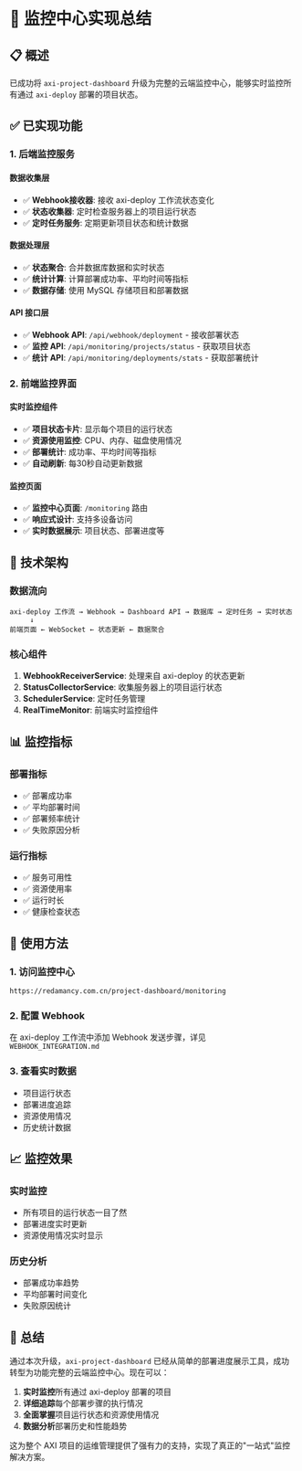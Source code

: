# 🎯 监控中心实现总结

## 📋 概述

已成功将 `axi-project-dashboard` 升级为完整的云端监控中心，能够实时监控所有通过 `axi-deploy` 部署的项目状态。

## ✅ 已实现功能

### 1. 后端监控服务

#### 数据收集层
- ✅ **Webhook接收器**: 接收 axi-deploy 工作流状态变化
- ✅ **状态收集器**: 定时检查服务器上的项目运行状态
- ✅ **定时任务服务**: 定期更新项目状态和统计数据

#### 数据处理层
- ✅ **状态聚合**: 合并数据库数据和实时状态
- ✅ **统计计算**: 计算部署成功率、平均时间等指标
- ✅ **数据存储**: 使用 MySQL 存储项目和部署数据

#### API 接口层
- ✅ **Webhook API**: `/api/webhook/deployment` - 接收部署状态
- ✅ **监控 API**: `/api/monitoring/projects/status` - 获取项目状态
- ✅ **统计 API**: `/api/monitoring/deployments/stats` - 获取部署统计

### 2. 前端监控界面

#### 实时监控组件
- ✅ **项目状态卡片**: 显示每个项目的运行状态
- ✅ **资源使用监控**: CPU、内存、磁盘使用情况
- ✅ **部署统计**: 成功率、平均时间等指标
- ✅ **自动刷新**: 每30秒自动更新数据

#### 监控页面
- ✅ **监控中心页面**: `/monitoring` 路由
- ✅ **响应式设计**: 支持多设备访问
- ✅ **实时数据展示**: 项目状态、部署进度等

## 🔧 技术架构

### 数据流向
```
axi-deploy 工作流 → Webhook → Dashboard API → 数据库 → 定时任务 → 实时状态
     ↓
前端页面 ← WebSocket ← 状态更新 ← 数据聚合
```

### 核心组件
1. **WebhookReceiverService**: 处理来自 axi-deploy 的状态更新
2. **StatusCollectorService**: 收集服务器上的项目运行状态
3. **SchedulerService**: 定时任务管理
4. **RealTimeMonitor**: 前端实时监控组件

## 📊 监控指标

### 部署指标
- ✅ 部署成功率
- ✅ 平均部署时间
- ✅ 部署频率统计
- ✅ 失败原因分析

### 运行指标
- ✅ 服务可用性
- ✅ 资源使用率
- ✅ 运行时长
- ✅ 健康检查状态

## 🚀 使用方法

### 1. 访问监控中心
```
https://redamancy.com.cn/project-dashboard/monitoring
```

### 2. 配置 Webhook
在 axi-deploy 工作流中添加 Webhook 发送步骤，详见 `WEBHOOK_INTEGRATION.md`

### 3. 查看实时数据
- 项目运行状态
- 部署进度追踪
- 资源使用情况
- 历史统计数据

## 📈 监控效果

### 实时监控
- 所有项目的运行状态一目了然
- 部署进度实时更新
- 资源使用情况实时显示

### 历史分析
- 部署成功率趋势
- 平均部署时间变化
- 失败原因统计

## 🎯 总结

通过本次升级，`axi-project-dashboard` 已经从简单的部署进度展示工具，成功转型为功能完整的云端监控中心。现在可以：

1. **实时监控**所有通过 axi-deploy 部署的项目
2. **详细追踪**每个部署步骤的执行情况
3. **全面掌握**项目运行状态和资源使用情况
4. **数据分析**部署历史和性能趋势

这为整个 AXI 项目的运维管理提供了强有力的支持，实现了真正的"一站式"监控解决方案。
